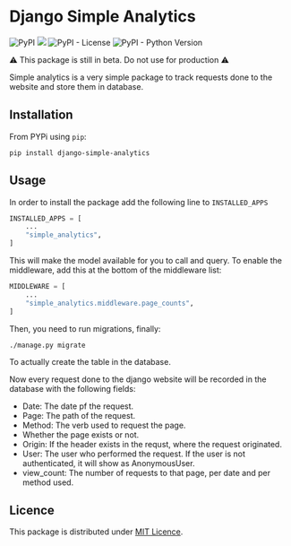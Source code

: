 # Django Simple Analytics

![PyPI](https://img.shields.io/pypi/v/django-simple-analytics?style=for-the-badge)
[![](https://img.shields.io/badge/code%20style-black-000000.svg?style=for-the-badge)](https://github.com/psf/black)
![PyPI - License](https://img.shields.io/pypi/l/django-simple-analytics?style=for-the-badge)
![PyPI - Python Version](https://img.shields.io/pypi/pyversions/django-simple-analytics?style=for-the-badge)

⚠️ This package is still in beta. Do not use for production ⚠️

Simple analytics is a very simple package to track requests done to the website and store them in database.

## Installation

From PYPi using `pip`:

```
pip install django-simple-analytics
```

## Usage

In order to install the package add the following line to `INSTALLED_APPS`

```python
INSTALLED_APPS = [
    ...
    "simple_analytics",
]
```

This will make the model available for you to call and query. To enable the middleware, add this at the bottom of the middleware list:

```python
MIDDLEWARE = [
    ...
    "simple_analytics.middleware.page_counts",
]
```

Then, you need to run migrations, finally:

```console
./manage.py migrate
```

To actually create the table in the database.

Now every request done to the django website will be recorded in the database with the following fields:

- Date: The date pf the request.
- Page: The path of the request.
- Method: The verb used to request the page.
- Whether the page exists or not.
- Origin: If the header exists in the requst, where the request originated.
- User: The user who performed the request. If the user is not authenticated, it will show as AnonymousUser.
- view_count: The number of requests to that page, per date and per method used.

## Licence

This package is distributed under [MIT Licence](./LICENCE).
